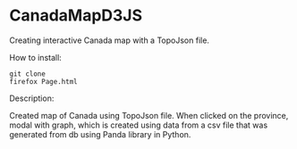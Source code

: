 # CanadaMapD3JS

Creating interactive Canada map with a TopoJson file.

How to install:

```
git clone
firefox Page.html
```

Description:

Created map of Canada using TopoJson file.
When clicked on the province, modal with graph, which is created using data from a csv file that was generated from db using Panda library in Python.
